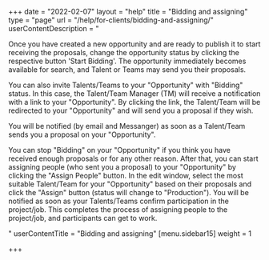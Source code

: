 +++
date = "2022-02-07"
layout = "help"
title = "Bidding and assigning"
type = "page"
url = "/help/for-clients/bidding-and-assigning/"
userContentDescription = "<p>Once you have created a new opportunity and are ready to publish it to start receiving the proposals, change the opportunity status by clicking the respective button 'Start Bidding'. The opportunity immediately becomes available for search, and Talent or Teams may send you their proposals.</p><p>You can also invite Talents/Teams to your \"Opportunity\" with \"Bidding\" status. In this case, the Talent/Team Manager (TM) will receive a notification with a link to your \"Opportunity\". By clicking the link, the Talent/Team will be redirected to your \"Opportunity\" and will send you a proposal if they wish.</p><p>You will be notified (by email and Messanger) as soon as a Talent/Team sends you a proposal on your \"Opportunity\".</p><p>You can stop \"Bidding\" on your \"Opportunity\" if you think you have received enough proposals or for any other reason. After that, you can start assigning people (who sent you a proposal) to your \"Opportunity\" by clicking the \"Assign People\" button. In the edit window, select the most suitable Talent/Team for your \"Opportunity\" based on their proposals and click the \"Assign\" button (status will change to \"Production\"). You will be notified as soon as your Talents/Teams confirm participation in the project/job. This completes the process of assigning people to the project/job, and participants can get to work.</p>"
userContentTitle = "Bidding and assigning"
[menu.sidebar15]
weight = 1

+++
